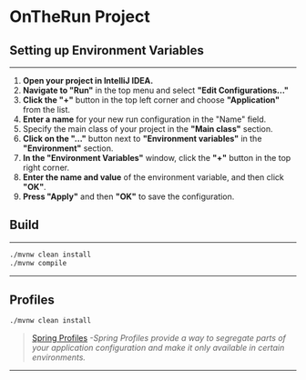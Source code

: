 # OnTheRun Project

## Setting up Environment Variables

---
1. **Open your project in IntelliJ IDEA.**
2. **Navigate to "Run"** in the top menu and select **"Edit Configurations..."**
3. **Click the "+"** button in the top left corner and choose **"Application"** from the list.
4. **Enter a name** for your new run configuration in the "Name" field.
5. Specify the main class of your project in the **"Main class"** section.
6. **Click on the "..."** button next to **"Environment variables"** in the **"Environment"** section.
7. **In the "Environment Variables"** window, click the **"+"** button in the top right corner.
8. **Enter the name and value** of the environment variable, and then click **"OK"**.
9. **Press "Apply"** and then **"OK"** to save the configuration.


## Build

---
```bash
./mvnw clean install
./mvnw compile
```

---
## Profiles
```bash
./mvnw clean install 
```
>[Spring Profiles](https://www.baeldung.com/spring-profiles)
*-Spring Profiles provide a way to segregate parts of your application configuration and make it only available in certain environments.*
---
